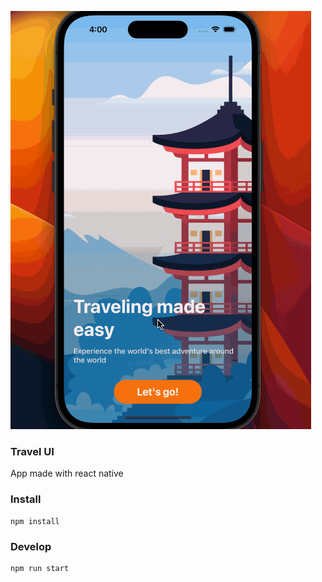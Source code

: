 <img
   src="./docs/app.gif"
/>

### Travel UI

App made with react native

### Install

```
npm install
```

### Develop

```
npm run start
```
